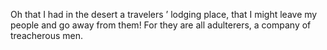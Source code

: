 Oh that I had in the desert a travelers ’ lodging place, that I might leave my people and go away from them! For they are all adulterers, a company of treacherous men.
